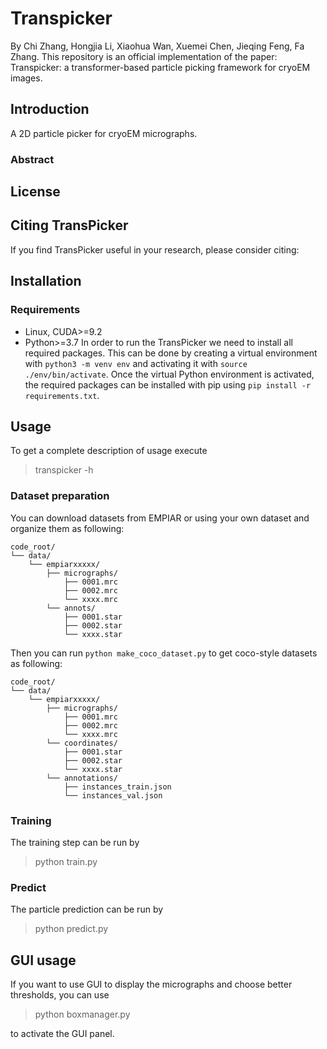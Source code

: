# Transpicker
By Chi Zhang, Hongjia Li, Xiaohua Wan, Xuemei Chen, Jieqing Feng, Fa Zhang.
This repository is an official implementation of the paper:
Transpicker: a transformer-based particle picking framework for cryoEM images.

## Introduction
A 2D particle picker for cryoEM micrographs.
### Abstract

## License

## Citing TransPicker
If you find TransPicker useful in your research, please consider citing:

## Installation
### Requirements
- Linux, CUDA>=9.2
- Python>=3.7
In order to run the TransPicker we need to install all required packages.
This can be done by creating a virtual environment with `python3 -m venv env` and activating it with `source ./env/bin/activate`. Once the virtual Python environment is activated, the required packages can be installed with pip using `pip install -r requirements.txt`.


## Usage
To get a complete description of usage execute
> transpicker -h

### Dataset preparation
You can download datasets from EMPIAR or using your own dataset and organize them as following:
```
code_root/
└── data/
    └── empiarxxxxx/
        ├── micrographs/
            ├── 0001.mrc
            ├── 0002.mrc
        	└── xxxx.mrc
        └── annots/
        	├── 0001.star
            ├── 0002.star
        	└── xxxx.star
```

Then you can run `python make_coco_dataset.py` to get coco-style datasets as following:
```
code_root/
└── data/
    └── empiarxxxxx/
        ├── micrographs/
            ├── 0001.mrc
            ├── 0002.mrc
        	└── xxxx.mrc
        └── coordinates/
        	├── 0001.star
            ├── 0002.star
        	└── xxxx.star
        └── annotations/
            ├── instances_train.json
            └── instances_val.json
```


### Training
The training step can be run by 
> python train.py

### Predict
The particle prediction can be run by 
> python predict.py

## GUI usage
If you want to use GUI to display the micrographs and choose better thresholds, you can use 
> python boxmanager.py

to activate the GUI panel.
